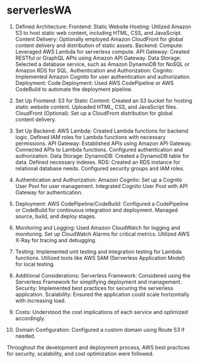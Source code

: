 # serverlesWA
1. Defined Architecture:
  Frontend:
    Static Website Hosting: Utilized Amazon S3 to host static web content, including HTML, CSS, and JavaScript.
    Content Delivery: Optionally employed Amazon CloudFront for global content delivery and distribution of static assets.
  Backend:
    Compute: Leveraged AWS Lambda for serverless compute.
    API Gateway: Created RESTful or GraphQL APIs using Amazon API Gateway.
    Data Storage: Selected a database service, such as Amazon DynamoDB for NoSQL or Amazon RDS for SQL.
    Authentication and Authorization:
    Cognito: Implemented Amazon Cognito for user authentication and authorization.
    Deployment:
    Code Deployment: Used AWS CodePipeline or AWS CodeBuild to automate the deployment pipeline.
2. Set Up Frontend:
  S3 for Static Content:
  Created an S3 bucket for hosting static website content.
  Uploaded HTML, CSS, and JavaScript files.
  CloudFront (Optional):
  Set up a CloudFront distribution for global content delivery.
3. Set Up Backend:
  AWS Lambda:
    Created Lambda functions for backend logic.
    Defined IAM roles for Lambda functions with necessary permissions.
  API Gateway:
    Established APIs using Amazon API Gateway.
    Connected APIs to Lambda functions.
    Configured authentication and authorization.
    Data Storage:
  DynamoDB:
    Created a DynamoDB table for data.
    Defined necessary indexes.
  RDS:
    Created an RDS instance for relational database needs.
    Configured security groups and IAM roles.
4. Authentication and Authorization:
  Amazon Cognito:
    Set up a Cognito User Pool for user management.
    Integrated Cognito User Pool with API Gateway for authentication.
5. Deployment:
   AWS CodePipeline/CodeBuild:
    Configured a CodePipeline or CodeBuild for continuous integration and deployment.
    Managed source, build, and deploy stages.

6. Monitoring and Logging:
  Used Amazon CloudWatch for logging and monitoring.
  Set up CloudWatch Alarms for critical metrics.
  Utilized AWS X-Ray for tracing and debugging.

7. Testing:
  Implemented unit testing and integration testing for Lambda functions.
  Utilized tools like AWS SAM (Serverless Application Model) for local testing.

8. Additional Considerations:
  Serverless Framework: Considered using the Serverless Framework for simplifying deployment and management.
  Security: Implemented best practices for securing the serverless application.
  Scalability: Ensured the application could scale horizontally with increasing load.

9. Costs:
  Understood the cost implications of each service and optimized accordingly.

10. Domain Configuration:
  Configured a custom domain using Route 53 if needed.

Throughout the development and deployment process, AWS best practices for security, scalability, and cost optimization were followed.

